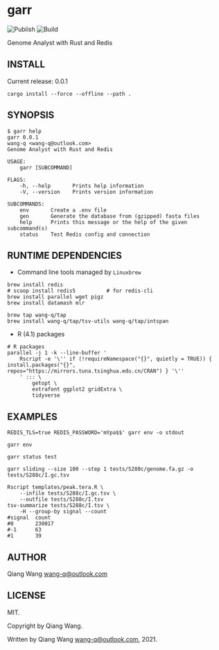 # garr

![Publish](https://github.com/wang-q/garr/workflows/Publish/badge.svg)
![Build](https://github.com/wang-q/garr/workflows/Build/badge.svg)

Genome Analyst with Rust and Redis

## INSTALL

Current release: 0.0.1

```shell script
cargo install --force --offline --path .

```


## SYNOPSIS

```
$ garr help
garr 0.0.1
wang-q <wang-q@outlook.com>
Genome Analyst with Rust and Redis

USAGE:
    garr [SUBCOMMAND]

FLAGS:
    -h, --help       Prints help information
    -V, --version    Prints version information

SUBCOMMANDS:
    env       Create a .env file
    gen       Generate the database from (gzipped) fasta files
    help      Prints this message or the help of the given subcommand(s)
    status    Test Redis config and connection

```

## RUNTIME DEPENDENCIES

* Command line tools managed by `Linuxbrew`

```shell script
brew install redis
# scoop install redis5          # for redis-cli
brew install parallel wget pigz
brew install datamash mlr

brew tap wang-q/tap
brew install wang-q/tap/tsv-utils wang-q/tap/intspan

```


* R (4.1) packages

```shell script
# R packages
parallel -j 1 -k --line-buffer '
    Rscript -e '\'' if (!requireNamespace("{}", quietly = TRUE)) { install.packages("{}", repos="https://mirrors.tuna.tsinghua.edu.cn/CRAN") } '\''
    ' ::: \
        getopt \
        extrafont ggplot2 gridExtra \
        tidyverse

```

## EXAMPLES

```shell script
REDIS_TLS=true REDIS_PASSWORD='mYpa$$' garr env -o stdout

garr env

garr status test

garr sliding --size 100 --step 1 tests/S288c/genome.fa.gz -o tests/S288c/I.gc.tsv

Rscript templates/peak.tera.R \
    --infile tests/S288c/I.gc.tsv \
    --outfile tests/S288c/I.tsv
tsv-summarize tests/S288c/I.tsv \
    -H --group-by signal --count
#signal  count
#0       230017
#-1      63
#1       39

```

## AUTHOR

Qiang Wang <wang-q@outlook.com>

## LICENSE

MIT.

Copyright by Qiang Wang.

Written by Qiang Wang <wang-q@outlook.com>, 2021.
